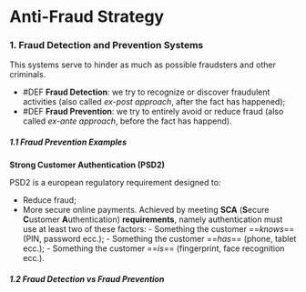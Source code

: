 # Anti-Fraud Strategy
### 1. Fraud Detection and Prevention Systems
This systems serve to hinder as much as possible fraudsters and other criminals.
- #DEF **Fraud Detection**: we try to recognize or discover fraudulent activities (also called *ex-post approach*, after the fact has happened);
- #DEF **Fraud Prevention**:  we try to entirely avoid or reduce fraud (also called *ex-ante approach*, before the fact has happend).

##### 1.1 Fraud Prevention Examples
**Strong Customer Authentication (PSD2)**

PSD2 is a european regulatory requirement designed to:
- Reduce fraud;
- More secure online payments.
	Achieved by meeting **SCA** (**S**ecure **C**ustomer **A**uthentication) **requirements**, namely authentication must use at least two of these factors:
			- Something the customer ==*knows*== (PIN, password ecc.);
			- Something the customer ==*has*== (phone, tablet ecc.);
			- Something the customer ==*is*== (fingerprint, face recognition ecc.). 



##### 1.2 Fraud Detection vs Fraud Prevention

